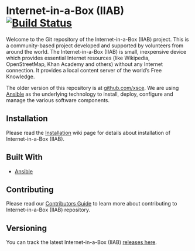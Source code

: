# Internet-in-a-Box (IIAB) [![Build Status](https://travis-ci.org/iiab/iiab.svg?branch=master)](https://travis-ci.org/iiab/iiab)

Welcome to the Git repository of the Internet-in-a-Box (IIAB) project. This is a community-based project developed and supported by volunteers from around the world. The Internet-in-a-Box (IIAB) is small, inexpensive device which provides essential Internet resources (like Wikipedia, OpenStreetMap, Khan Academy and others) without any Internet connection. It provides a local content server of the world’s Free Knowledge.

The older version of this repository is at [github.com/xsce](http://github.com/xsce). We are using [Ansible](https://www.ansible.com) as the underlying technology to install, deploy, configure and manage the various software components.


## Installation

Please read the [Installation](https://github.com/iiab/iiab/wiki/IIAB-Installation) wiki page for details about installation of Internet-in-a-Box (IIAB).

## Built With

* [Ansible](http://www.ansible.com)

## Contributing

Please read our [Contributors Guide](https://github.com/iiab/iiab/wiki/IIAB-Contributors-Guide) to learn more about contributing to Internet-in-a-Box (IIAB) repository.

## Versioning

You can track the latest Internet-in-a-Box (IIAB) [releases here](https://github.com/iiab/iiab/releases).
